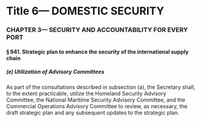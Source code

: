 
# Title 6— DOMESTIC SECURITY
### CHAPTER 3— SECURITY AND ACCOUNTABILITY FOR EVERY PORT
#### § 941. Strategic plan to enhance the security of the international supply chain
##### (e) Utilization of Advisory Committees

As part of the consultations described in subsection (a), the Secretary shall, to the extent practicable, utilize the Homeland Security Advisory Committee, the National Maritime Security Advisory Committee, and the Commercial Operations Advisory Committee to review, as necessary, the draft strategic plan and any subsequent updates to the strategic plan.
